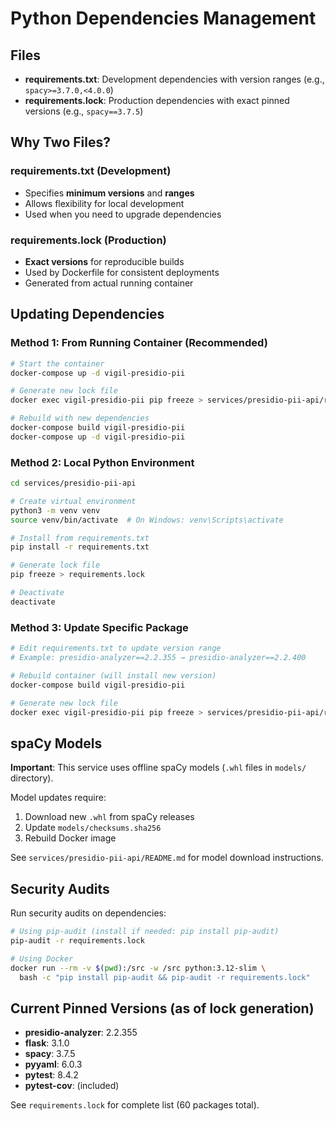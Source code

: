 # Python Dependencies Management

## Files

- **requirements.txt**: Development dependencies with version ranges (e.g., `spacy>=3.7.0,<4.0.0`)
- **requirements.lock**: Production dependencies with exact pinned versions (e.g., `spacy==3.7.5`)

## Why Two Files?

### requirements.txt (Development)
- Specifies **minimum versions** and **ranges**
- Allows flexibility for local development
- Used when you need to upgrade dependencies

### requirements.lock (Production)
- **Exact versions** for reproducible builds
- Used by Dockerfile for consistent deployments
- Generated from actual running container

## Updating Dependencies

### Method 1: From Running Container (Recommended)

```bash
# Start the container
docker-compose up -d vigil-presidio-pii

# Generate new lock file
docker exec vigil-presidio-pii pip freeze > services/presidio-pii-api/requirements.lock

# Rebuild with new dependencies
docker-compose build vigil-presidio-pii
docker-compose up -d vigil-presidio-pii
```

### Method 2: Local Python Environment

```bash
cd services/presidio-pii-api

# Create virtual environment
python3 -m venv venv
source venv/bin/activate  # On Windows: venv\Scripts\activate

# Install from requirements.txt
pip install -r requirements.txt

# Generate lock file
pip freeze > requirements.lock

# Deactivate
deactivate
```

### Method 3: Update Specific Package

```bash
# Edit requirements.txt to update version range
# Example: presidio-analyzer==2.2.355 → presidio-analyzer==2.2.400

# Rebuild container (will install new version)
docker-compose build vigil-presidio-pii

# Generate new lock file
docker exec vigil-presidio-pii pip freeze > services/presidio-pii-api/requirements.lock
```

## spaCy Models

**Important**: This service uses offline spaCy models (`.whl` files in `models/` directory).

Model updates require:
1. Download new `.whl` from spaCy releases
2. Update `models/checksums.sha256`
3. Rebuild Docker image

See `services/presidio-pii-api/README.md` for model download instructions.

## Security Audits

Run security audits on dependencies:

```bash
# Using pip-audit (install if needed: pip install pip-audit)
pip-audit -r requirements.lock

# Using Docker
docker run --rm -v $(pwd):/src -w /src python:3.12-slim \
  bash -c "pip install pip-audit && pip-audit -r requirements.lock"
```

## Current Pinned Versions (as of lock generation)

- **presidio-analyzer**: 2.2.355
- **flask**: 3.1.0
- **spacy**: 3.7.5
- **pyyaml**: 6.0.3
- **pytest**: 8.4.2
- **pytest-cov**: (included)

See `requirements.lock` for complete list (60 packages total).
